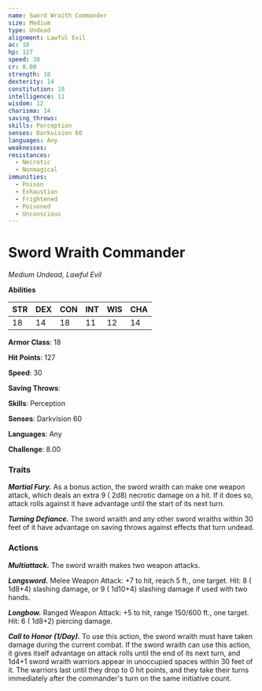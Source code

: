 ```yaml
---
name: Sword Wraith Commander
size: Medium
type: Undead
alignment: Lawful Evil
ac: 18
hp: 127
speed: 30
cr: 8.00
strength: 18
dexterity: 14
constitution: 18
intelligence: 11
wisdom: 12
charisma: 14
saving_throws: 
skills: Perception
senses: Darkvision 60
languages: Any
weaknesses:
resistances:
  - Necrotic
  - Nonmagical
immunities:
  - Poison
  - Exhaustion
  - Frightened
  - Poisoned
  - Unconscious
---
```


# Sword Wraith Commander

*Medium Undead, Lawful Evil*

**Abilities**

| STR | DEX | CON | INT | WIS | CHA |
| --- | --- | --- | --- | --- | --- |
| 18 | 14 | 18 | 11 | 12 | 14 |

**Armor Class**: 18

**Hit Points**: 127

**Speed**: 30

**Saving Throws**: 

**Skills**: Perception

**Senses**: Darkvision 60

**Languages**: Any

**Challenge**: 8.00


### Traits
***Martial Fury.*** As a bonus action, the sword wraith can make one weapon attack, which deals an extra 9 ( 2d8) necrotic damage on a hit. If it does so, attack rolls against it have advantage until the start of its next turn.

***Turning Defiance.*** The sword wraith and any other sword wraiths within 30 feet of it have advantage on saving throws against effects that turn undead.


### Actions
***Multiattack.*** The sword wraith makes two weapon attacks.

***Longsword.*** Melee Weapon Attack:  +7 to hit, reach 5 ft., one target. Hit: 8 ( 1d8+4) slashing damage, or 9 ( 1d10+4) slashing damage if used with two hands.

***Longbow.*** Ranged Weapon Attack:  +5 to hit, range 150/600 ft., one target. Hit: 6 ( 1d8+2) piercing damage.

***Call to Honor (1/Day).*** To use this action, the sword wraith must have taken damage during the current combat. If the sword wraith can use this action, it gives itself advantage on attack rolls until the end of its next turn, and  1d4+1 sword wraith warriors appear in unoccupied spaces within 30 feet of it. The warriors last until they drop to 0 hit points, and they take their turns immediately after the commander's turn on the same initiative count.

